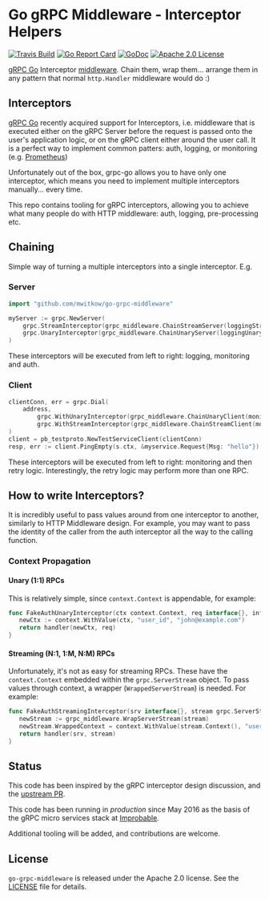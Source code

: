# Go gRPC Middleware - Interceptor Helpers

[![Travis Build](https://travis-ci.org/mwitkow/go-grpc-middleware.svg)](https://travis-ci.org/mwitkow/go-grpc-middleware)
[![Go Report Card](https://goreportcard.com/badge/github.com/mwitkow/go-grpc-middleware)](https://goreportcard.com/report/github.com/mwitkow/go-grpc-middleware)
[![GoDoc](http://img.shields.io/badge/GoDoc-Reference-blue.svg)](https://godoc.org/github.com/mwitkow/go-grpc-middleware)
[![Apache 2.0 License](https://img.shields.io/badge/License-Apache%202.0-blue.svg)](LICENSE)

[gRPC Go](https://github.com/grpc/grpc-go) Interceptor [middleware](https://medium.com/@matryer/writing-middleware-in-golang-and-how-go-makes-it-so-much-fun-4375c1246e81#.gv7tdlghs). Chain them, wrap them... arrange
them in any pattern that normal `http.Handler` middleware would do :)

## Interceptors

[gRPC Go](https://github.com/grpc/grpc-go) recently acquired support for Interceptors, i.e. middleware that is executed either on the gRPC Server before the request is passed onto the user's application logic, or on the gRPC client either around the user call. It is a perfect way to implement
common patters: auth, logging, or monitoring (e.g. [Prometheus](https://github.com/mwitkow/go-grpc-prometheus))

Unfortunately out of the box, grpc-go allows you to have only one interceptor, which means you need
to implement multiple interceptors manually... every time.

This repo contains tooling for gRPC interceptors, allowing you to achieve what many people do with
HTTP middleware: auth, logging, pre-processing etc.

## Chaining

Simple way of turning a multiple interceptors into a single interceptor. E.g.


### Server 

```go
import "github.com/mwitkow/go-grpc-middleware"

myServer := grpc.NewServer(
    grpc.StreamInterceptor(grpc_middleware.ChainStreamServer(loggingStream, monitoringStream, authStream)),
    grpc.UnaryInterceptor(grpc_middleware.ChainUnaryServer(loggingUnary, monitoringUnary, authUnary),
)
```

These interceptors will be executed from left to right: logging, monitoring and auth.


### Client


```go
clientConn, err = grpc.Dial(
    address,
        grpc.WithUnaryInterceptor(grpc_middleware.ChainUnaryClient(monitoringClientUnary, retryUnary)),
        grpc.WithStreamInterceptor(grpc_middleware.ChainStreamClient(monitoringClientStream, retryStream)),
)
client = pb_testproto.NewTestServiceClient(clientConn)
resp, err := client.PingEmpty(s.ctx, &myservice.Request{Msg: "hello"})
```   

These interceptors will be executed from left to right: monitoring and then retry logic. Interestingly, the retry logic may perform more than one RPC.

## How to write Interceptors?

It is incredibly useful to pass values around from one interceptor to another, similarly to HTTP Middleware design. For example, you may want to pass the identity of the caller from the  auth interceptor all the way to the calling function.

### Context Propagation

#### Unary (1:1) RPCs 

This is relatively simple, since `context.Context` is appendable, for example:

```go
func FakeAuthUnaryInterceptor(ctx context.Context, req interface{}, info *grpc.UnaryServerInfo, handler grpc.UnaryHandler) (interface{}, error) {
   newCtx := context.WithValue(ctx, "user_id", "john@example.com")
   return handler(newCtx, req)
}
```

#### Streaming (N:1, 1:M, N:M) RPCs

Unfortunately, it's not as easy for streaming RPCs. These have the `context.Context` embedded within
the `grpc.ServerStream` object. To pass values through context, a wrapper (`WrappedServerStream`) is
needed. For example:

```go
func FakeAuthStreamingInterceptor(srv interface{}, stream grpc.ServerStream, info *grpc.StreamServerInfo, handler grpc.StreamHandler) error {
   newStream := grpc_middleware.WrapServerStream(stream)
   newStream.WrappedContext = context.WithValue(stream.Context(), "user_id", "john@example.com")
   return handler(srv, stream)
}
```


## Status

This code has been inspired by the gRPC interceptor design discussion, and the [upstream PR](https://github.com/grpc/grpc-go/pull/653).

This code has been running in *production* since May 2016 as the basis of the gRPC micro services stack at [Improbable](https://improbable.io).

Additional tooling will be added, and contributions are welcome.

## License

`go-grpc-middleware` is released under the Apache 2.0 license. See the [LICENSE](LICENSE) file for details.
